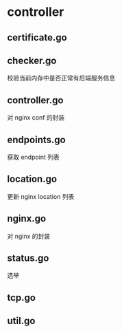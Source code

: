 # controller

## certificate.go


## checker.go
校验当前内存中是否正常有后端服务信息

## controller.go
对 nginx conf 的封装

## endpoints.go
获取 endpoint 列表

## location.go
更新 nginx location 列表

## nginx.go
对 nginx 的封装

## status.go
选举

## tcp.go


## util.go











